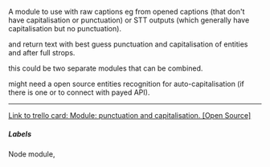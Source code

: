 A module to use with raw captions eg from opened captions (that don't have capitalisation or punctuation) or STT outputs (which generally have capitalisation but no punctuation).

and return text with best guess punctuation 
and capitalisation of entities and after full strops. 

this could be two separate modules that can be combined. 

might need a open source entities recognition for auto-capitalisation (if there is one or to connect with payed API).

---

[Link to trello card: Module: punctuation and capitalisation. [Open Source]](https://trello.com/c/3W6qrxvs)

##### Labels

Node module, 